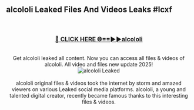 ## alcololi Leaked Files And Videos Leaks #lcxf
<br>
<div align="center">
<h3><a href="https://watchclip.my.id/alcololi" rel="nofollow">🔴 CLICK HERE 🌐==►►alcololi</a></h3>
<br>
Get alcololi leaked all content. Now you can access all files & videos of alcololi. All video and files new update 2025!
<br>
<a href="https://watchclip.my.id/alcololi" rel="nofollow" data-target="animated-image.originalLink"><img src="https://i.ibb.co.com/WyWwxjT/player-gif2.gif" alt="alcololi Leaked" style="max-width: 100%; display: inline-block;" data-target="animated-image.originalImage"></a>
<br><br>
alcololi original files & videos took the internet by storm and amazed viewers on various Leaked social media platforms. alcololi, a young and talented digital creator, recently became famous thanks to this interesting files & videos.
</div>
<br>